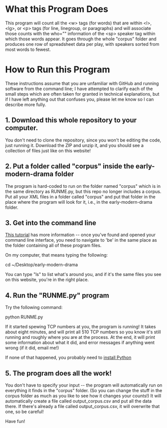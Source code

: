 # What this Program Does

This program will count all the &lt;w&gt; tags (for words) that are within &lt;l&gt;, &lt;lg&gt;, or &lt;p&gt; tags (for line, linegroup, or paragraphs) and will associate those counts with the who="" information of the &lt;sp&gt; speaker tag within which those words appear. It goes through the whole "corpus" folder and produces one row of spreadsheet data per play, with speakers sorted from most words to fewest.

# How to Run this Program

These instructions assume that you are unfamiliar with GitHub and running software from the command line; I have attempted to clarify each of the small steps which are often taken for granted in technical explanations, but if I have left anything out that confuses you, please let me know so I can describe more fully.

## 1. Download this whole repository to your computer.

You don't need to clone the repository, since you won't be editing the code, just running it. Download the ZIP and unzip it, and you should see a collection of files just like on this website!

## 2. Put a folder called "corpus" inside the early-modern-drama folder

The program is hard-coded to run on the folder named "corpus" which is in the same directory as RUNME.py, but this repo no longer includes a corpus. Put all your XML files in a folder called "corpus" and put that folder in the place where the program will look for it, i.e., in the early-modern-drama folder.

## 3. Get into the command line

[This tutorial](https://www.davidbaumgold.com/tutorials/command-line/) has more information -- once you've found and opened your command line interface, you need to navigate to 'be' in the same place as the folder containing all of these program files.

On my computer, that means typing the following:

cd ~/Desktop/early-modern-drama

You can type "ls" to list what's around you, and if it's the same files you see on this website, you're in the right place.

## 4. Run the "RUNME.py" program

Try the following command:

python RUNME.py

If it started spewing TCP numbers at you, the program is running! It takes about eight minutes, and will print all 510 TCP numbers so you know it's still running and roughly where you are at the process. At the end, it will print some information about what it did, and error messages if anything went wrong (if it did, email me!)

If none of that happened, you probably need to [install Python](https://www.python.org/download/releases/2.7/)

## 5. The program does all the work!

You don't have to specify your input -- the program will automatically run on everything it finds in the "corpus" folder. (So you can change the stuff in the corpus folder as much as you like to see how it changes your counts!) It will automatically create a file called output_corpus.csv and put all the data there. If there's already a file called output_corpus.csv, it will overwrite that one, so be careful!

Have fun!

